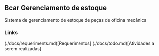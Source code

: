 ## Bcar Gerenciamento de estoque

Sistema de gerenciamento de estoque de peças de oficina mecânica

### Links

(./docs/requeriments.md)[Requerimentos]
(./docs/todo.md)[Atividades a serem realizadas]
